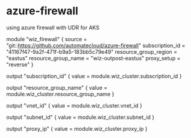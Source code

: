 # azure-firewall
 using azure firewall with UDR for AKS

module "wiz_firewall" {
  source                = "git::https://github.com/automatecloud/azure-firewall"
  subscription_id       = "41167f47-9a2f-471f-b9a5-183bb5c79e49"
  resource_group_region = "eastus"
  resource_group_name   = "wiz-outpost-eastus"
  proxy_setup           = "reverse"
}

output "subscription_id" {
  value = module.wiz_cluster.subscription_id
}

output "resource_group_name" {
  value = module.wiz_cluster.resource_group_name
}

output "vnet_id" {
  value = module.wiz_cluster.vnet_id
}

output "subnet_id" {
  value = module.wiz_cluster.subnet_id
}

output "proxy_ip" {
  value = module.wiz_cluster.proxy_ip
}
